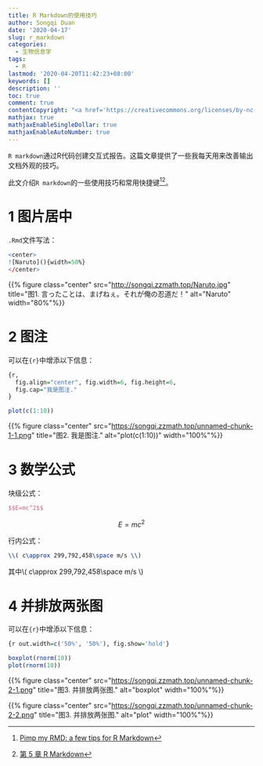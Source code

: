 ```yaml
---
title: R Markdown的使用技巧
author: Songqi Duan
date: '2020-04-17'
slug: r_markdown
categories:
  - 生物信息学
tags:
  - R
lastmod: '2020-04-20T11:42:23+08:00'
keywords: []
description: ''
toc: true
comment: true
contentCopyright: "<a href='https://creativecommons.org/licenses/by-nc-nd/4.0/'>CC BY-NC-ND 4.0</a>"
mathjax: true
mathjaxEnableSingleDollar: true
mathjaxEnableAutoNumber: true
---
```

`R markdown`通过R代码创建交互式报告。这篇文章提供了一些我每天用来改善输出文档外观的技巧。

此文介绍`R markdown`的一些使用技巧和常用快捷键[^1][^2]。

# 1 图片居中

`.Rmd`文件写法：

```r
<center>
![Naruto](){width=50%}
</center>
```

{{% figure class="center" src="http://songqi.zzmath.top/Naruto.jpg" title="图1. 言ったことは、まげねぇ。それが俺の忍道だ！" alt="Naruto" width="80%"%}}

# 2 图注

可以在`{r}`中增添以下信息：

```r
{r, 
  fig.align="center", fig.width=6, fig.height=6,
  fig.cap="我是图注."
}
```

```r
plot(c(1:10))
```

{{% figure class="center" src="https://songqi.zzmath.top/unnamed-chunk-1-1.png" title="图2. 我是图注." alt="plot(c(1:10))" width="100%"%}}


# 3 数学公式

块级公式：

```latex
$$E=mc^2$$
```

$$E=mc^2$$

行内公式：

```latex
\\( c\approx 299,792,458\space m/s \\)
```

其中\\( c\approx 299,792,458\space m/s \\)

# 4 并排放两张图

可以在`{r}`中增添以下信息：

```r
{r out.width=c('50%', '50%'), fig.show='hold'}
```

```r
boxplot(rnorm(10))
plot(rnorm(10))
```

{{% figure class="center" src="https://songqi.zzmath.top/unnamed-chunk-2-1.png" title="图3. 并排放两张图." alt="boxplot" width="100%"%}}

{{% figure class="center" src="https://songqi.zzmath.top/unnamed-chunk-2-2.png" title="图3. 并排放两张图." alt="plot" width="100%"%}}

[^1]: [Pimp my RMD: a few tips for R Markdown](https://holtzy.github.io/Pimp-my-rmd/#)
[^2]: [第 5 章 R Markdown](https://bookdown.org/xiao/RAnalysisBook/r-markdown.html)

